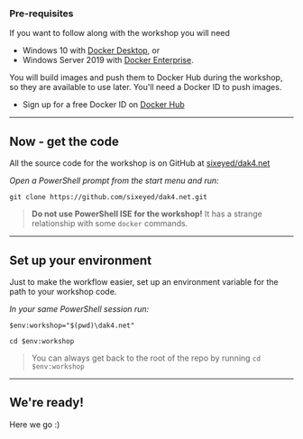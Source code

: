 ﻿### Pre-requisites

If you want to follow along with the workshop you will need

- Windows 10 with [Docker Desktop](https://docs.docker.com/docker-for-windows/install/), or 
- Windows Server 2019 with [Docker Enterprise](https://docs.docker.com/install/windows/docker-ee/).

You will build images and push them to Docker Hub during the workshop, so they are available to use later. You'll need a Docker ID to push images.

- Sign up for a free Docker ID on [Docker Hub](https://hub.docker.com)

---

## Now - get the code

All the source code for the workshop is on GitHub at [sixeyed/dak4.net](https://github.com/sixeyed/dak4.net)

_Open a PowerShell prompt from the start menu and run:_

```
git clone https://github.com/sixeyed/dak4.net.git
```

> **Do not use PowerShell ISE for the workshop!** It has a strange relationship with some `docker` commands.

---

## Set up your environment

Just to make the workflow easier, set up an environment variable for the path to your workshop code.

_In your same PowerShell session run:_

```
$env:workshop="$(pwd)\dak4.net"

cd $env:workshop
```

> You can always get back to the root of the repo by running `cd $env:workshop`

---

## We're ready!

Here we go :)

